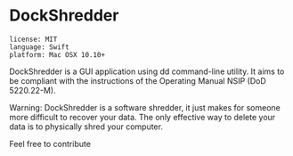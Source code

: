 DockShredder
============

```
license: MIT
language: Swift
platform: Mac OSX 10.10+
```

DockShredder is a GUI application using dd command-line utility.
It aims to be compliant with the instructions of the Operating Manual NSIP (DoD 5220.22-M).

Warning: DockShredder is a software shredder, it just makes for someone more difficult to recover your data. The only effective way to delete your data is to physically shred your computer.

Feel free to contribute
